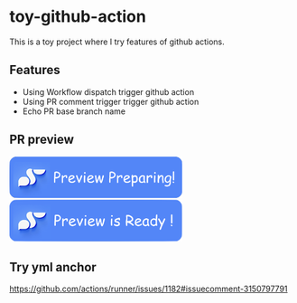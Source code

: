 # toy-github-action

This is a toy project where I try features of github actions.

## Features

- Using Workflow dispatch trigger github action
- Using PR comment trigger trigger github action
- Echo PR base branch name

## PR preview

<img src="./.github/assets/preparing.png" width="306" />
<img src="./.github/assets/ready.png" width="306" />

## Try yml anchor

https://github.com/actions/runner/issues/1182#issuecomment-3150797791
